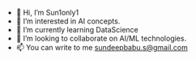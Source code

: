 - 👋 Hi, I’m Sun1only1
- 👀 I’m interested in AI concepts.
- 🌱 I’m currently learning DataScience
- 💞️ I’m looking to collaborate on AI/ML technologies.
- 📫 You can write to me sundeepbabu.s@gmail.com

<!---
Sun1only1/Sun1only1 is a ✨ special ✨ repository because its `README.md` (this file) appears on your GitHub profile.
You can click the Preview link to take a look at your changes.
--->
